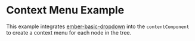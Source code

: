 # Context Menu Example

This example integrates [ember-basic-dropdown](https://ember-basic-dropdown.com)
into the `contentComponent` to create a context menu for each node in the tree.

<DemoContextMenu/>
